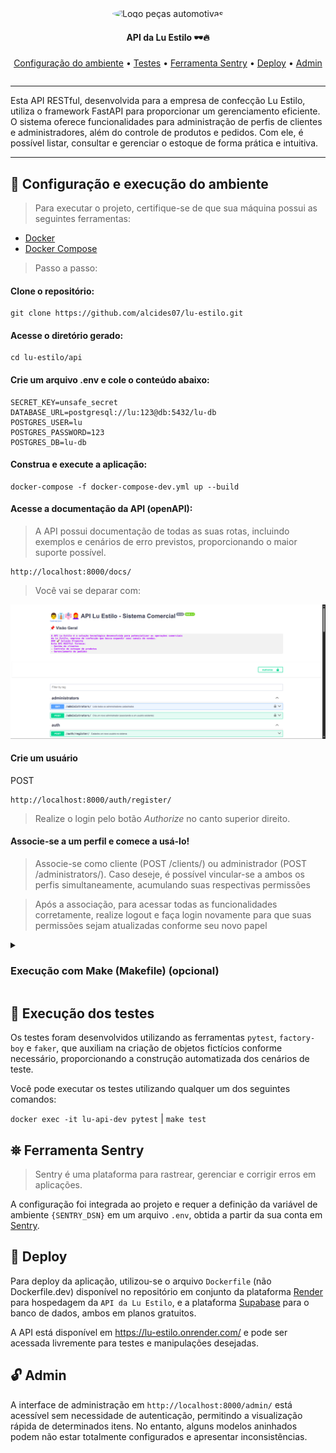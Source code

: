   <section align="center" style="margin-bottom: 2em">
      <img style="border-radius: 50%;" src="https://cdn3.iconfinder.com/data/icons/fashion-flat-icons-vol-1/256/02-512.png" width='120px'; alt="Logo peças automotivas"/>
    <h4>API da Lu Estilo 🕶️🔥 </h4>
    <div>
      <a href="#configuracao-ambiente">Configuração do ambiente</a> •
      <a href="#testes">Testes</a> •
      <a href="#sentry">Ferramenta Sentry</a> • 
      <a href="#deploy">Deploy</a> •
      <a href="#admin">Admin</a> 
    </div>
  </section>

<hr>

<p>Esta API RESTful, desenvolvida para a empresa de confecção Lu Estilo, utiliza o framework FastAPI para proporcionar um gerenciamento eficiente. O sistema oferece funcionalidades para administração de perfis de clientes e administradores, além do controle de produtos e pedidos. Com ele, é possível listar, consultar e gerenciar o estoque de forma prática e intuitiva.</p>

<hr>

## <div id="configuracao-ambiente">🔧 Configuração e execução do ambiente</div>

> Para executar o projeto, certifique-se de que sua máquina possui as seguintes ferramentas:

- [Docker](https://docs.docker.com/engine/)
- [Docker Compose](https://docs.docker.com/compose)

> Passo a passo:

#### Clone o repositório:

```
git clone https://github.com/alcides07/lu-estilo.git
```

#### Acesse o diretório gerado:

```
cd lu-estilo/api
```

#### Crie um arquivo .env e cole o conteúdo abaixo:

```
SECRET_KEY=unsafe_secret
DATABASE_URL=postgresql://lu:123@db:5432/lu-db
POSTGRES_USER=lu
POSTGRES_PASSWORD=123   
POSTGRES_DB=lu-db
```

#### Construa e execute a aplicação:

```
docker-compose -f docker-compose-dev.yml up --build
```

#### Acesse a documentação da API (openAPI):

> A API possui documentação de todas as suas rotas, incluindo exemplos e cenários de erro previstos, proporcionando o maior suporte possível.

```
http://localhost:8000/docs/
```

> Você vai se deparar com:

<img src="openapi.png" />

#### Crie um usuário

POST

```
http://localhost:8000/auth/register/
```

> Realize o login pelo botão _Authorize_ no canto superior direito.

#### Associe-se a um perfil e comece a usá-lo!

> Associe-se como cliente (POST /clients/) ou administrador (POST /administrators/). Caso deseje, é possível vincular-se a ambos os perfis simultaneamente, acumulando suas respectivas permissões

> Após a associação, para acessar todas as funcionalidades corretamente, realize logout e faça login novamente para que suas permissões sejam atualizadas conforme seu novo papel

</details>

<details>
<summary><h3>Execução com Make (Makefile) (opcional) </h3></summary>

> A utilização do Make nesse caso serve apenas para simplificar o processo de execução. Nos bastidores, quem realiza a tarefa é o docker-compose.

#### Execute a aplicação:

```
make full-dev
```

</details>

## <div id="testes">🧪 Execução dos testes </div>

Os testes foram desenvolvidos utilizando as ferramentas `pytest`, `factory-boy` e `faker`, que auxiliam na criação de objetos fictícios conforme necessário, proporcionando a construção automatizada dos cenários de teste.

Você pode executar os testes utilizando qualquer um dos seguintes comandos:

`docker exec -it lu-api-dev pytest` | `make test`

## <div id="sentry"> ⛯ Ferramenta Sentry </div>

> Sentry é uma plataforma para rastrear, gerenciar e corrigir erros em aplicações.

A configuração foi integrada ao projeto e requer a definição da variável de ambiente `{SENTRY_DSN}` em um arquivo `.env`, obtida a partir da sua conta em [Sentry](https://sentry.io/signup/).

## <div id="deploy"> 🚀 Deploy </div>

Para deploy da aplicação, utilizou-se o arquivo `Dockerfile` (não Dockerfile.dev) disponível no repositório em conjunto da plataforma [Render](https://render.com/) para hospedagem da `API da Lu Estilo`, e a plataforma [Supabase](https://supabase.com/) para o banco de dados, ambos em planos gratuitos.

A API está disponível em https://lu-estilo.onrender.com/ e pode ser acessada livremente para testes e manipulações desejadas.

## <div id="admin"> 🔓 Admin </div>

A interface de administração em `http://localhost:8000/admin/` está acessível sem necessidade de autenticação, permitindo a visualização rápida de determinados itens. No entanto, alguns modelos aninhados podem não estar totalmente configurados e apresentar inconsistências.
